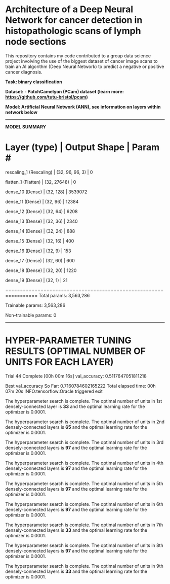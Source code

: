 # Architecture of a Deep Neural Network for cancer detection in histopathologic scans of lymph node sections

This repository contains my code contributed to a group data science project involving the use of the biggest dataset of cancer image scans to train an AI algorithm (Deep Neural Network) to predict a negative or positive cancer diagnosis. 


**Task: binary classification**

**Dataset: - PatchCamelyon (PCam) dataset (learn more: https://github.com/tutu-bristol/pcam)** 

**Model: Artificial Neural Network (ANN), see information on layers within network below**


_________________________________________________________________
 **MODEL SUMMARY**
 
 Layer (type) |               Output Shape      |        Param #   
=================================================================
 rescaling_1 (Rescaling)  |   (32, 96, 96, 3)      |     0         
                                                                 
 flatten_1 (Flatten)     |    (32, 27648)         |      0         
                                                                 
 dense_10 (Dense)        |    (32, 128)           |      3539072   
                                                                 
 dense_11 (Dense)        |    (32, 96)             |     12384     
                                                                 
 dense_12 (Dense)        |    (32, 64)           |       6208      
                                                                 
 dense_13 (Dense)        |    (32, 36)           |       2340      
                                                                 
 dense_14 (Dense)       |     (32, 24)           |       888       
                                                                 
 dense_15 (Dense)      |      (32, 16)          |        400       
                                                                 
 dense_16 (Dense)      |      (32, 9)          |         153       
                                                                 
 dense_17 (Dense)       |     (32, 60)          |        600       
                                                                 
 dense_18 (Dense)       |     (32, 20)           |       1220      
                                                                 
 dense_19 (Dense)       |     (32, 1)            |       21        
                                                                 
=================================================================
Total params: 3,563,286

Trainable params: 3,563,286

Non-trainable params: 0



______________________________________________________________
 **HYPER-PARAMETER TUNING RESULTS (OPTIMAL NUMBER OF UNITS FOR EACH LAYER)**
=================================================================

Trial 44 Complete [00h 00m 16s]
val_accuracy: 0.5117647051811218

Best val_accuracy So Far: 0.7160784602165222
Total elapsed time: 00h 07m 20s
INFO:tensorflow:Oracle triggered exit

The hyperparameter search is complete. The optimal number of units in 1st densely-connected
layer is **33** and the optimal learning rate for the optimizer
is 0.0001.


The hyperparameter search is complete. The optimal number of units in 2nd densely-connected
layers is **65** and the optimal learning rate for the optimizer
is 0.0001.


The hyperparameter search is complete. The optimal number of units in 3rd densely-connected
layers is **97** and the optimal learning rate for the optimizer
is 0.0001.


The hyperparameter search is complete. The optimal number of units in 4th densely-connected
layers is **97** and the optimal learning rate for the optimizer
is 0.0001.


The hyperparameter search is complete. The optimal number of units in 5th densely-connected
layers is **97** and the optimal learning rate for the optimizer
is 0.0001.


The hyperparameter search is complete. The optimal number of units in 6th densely-connected
layers is **97** and the optimal learning rate for the optimizer
is 0.0001.


The hyperparameter search is complete. The optimal number of units in 7th densely-connected
layers is **33** and the optimal learning rate for the optimizer
is 0.0001.


The hyperparameter search is complete. The optimal number of units in 8th densely-connected
layers is **97** and the optimal learning rate for the optimizer
is 0.0001.


The hyperparameter search is complete. The optimal number of units in 9th densely-connected
layers is **33** and the optimal learning rate for the optimizer
is 0.0001.

